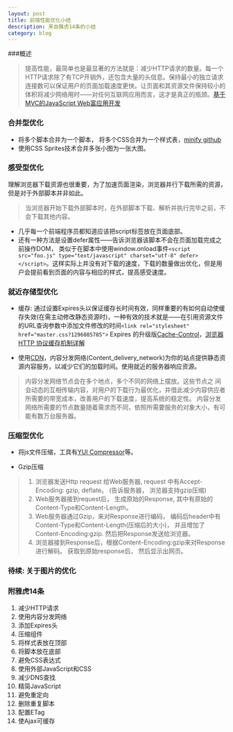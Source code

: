 ```yaml
---
layout: post
title: 前端性能优化小结
description: 来自雅虎14条的小结
category: blog
---
```



###概述

> 提高性能，最简单也是最显著的方法就是：减少HTTP请求的数量。每一个HTTP请求除了有TCP开销外，还包含大量的头信息。保持最小的独立请求连接数可以保证用户的页面加载速度更快。让页面和其资源文件保持较小的体积将减少网络用时——对任何互联网应用而言，这才是真正的瓶颈。[基于MVC的JavaScript Web富应用开发](https://book.douban.com/subject/10733304/)

### 合并型优化

- 将多个脚本合并为一个脚本， 将多个CSS合并为一个样式表，[minify github](https://github.com/mrclay/minify)
- 使用CSS Sprites技术合并多张小图为一张大图。

### 感受型优化

理解浏览器下载资源也很重要，为了加速页面渲染，浏览器并行下载所需的资源，但是对于外部脚本并非如此。
>当浏览器开始下载外部脚本时，在外部脚本下载、解析并执行完毕之前，不会下载其他内容。

- 几乎每一个前端程序员都知道应该把script标签放在页面底部。
- 还有一种方法是设置defer属性——告诉浏览器该脚本不会在页面加载完成之前操作DOM， 类似于在脚本中使用window.onload事件`<script src="foo.js" type="text/javascript" charset="utf-8" defer></script>`。这样实际上并没有对下载的速度，下载的数量做出优化，但是用户会提前看到页面的内容与相应的样式，提高感受速度。

### 就近存储型优化

- 缓存: 通过设置Expires头以保证缓存长时间有效，同样重要的有如何自动使缓存失效(在需主动修改静态资源时)，一种有效的技术就是——在引用资源文件的URL查询参数中添加文件修改的时间`<link rel="stylesheet" href="master.css?1296085785">` Expires 的升级版[Cache-Control](http://condor.depaul.edu/dmumaugh/readings/handouts/SE435/HTTP/node24.html)，[浏览器 HTTP 协议缓存机制详解](http://my.oschina.net/leejun2005/blog/369148)

- 使用[CDN](https://en.wikipedia.org/wiki/Content_delivery_network)，内容分发网络(Content_delivery_network)为你的站点提供静态资源内容服务，以减少它们的加载时间。使用就近的服务器响应资源。
>内容分发网络节点会在多个地点，多个不同的网络上摆放。这些节点之		间会动态的互相传输内容，对用户的下载行为最优化，并借此减少内容供应者所需要的带宽成本，改善用户的下载速度，提高系统的稳定性。
内容分发网络所需要的节点数量随着需求而不同，依照所需要服务的对象大小，有可能有数万台服务器。
 
### 压缩型优化

- 将js文件压缩，工具有[YUI Compressor](https://github.com/yui/yuicompressor)等。

-  Gzip压缩
>1. 浏览器发送Http request 给Web服务器,  request 中有Accept-Encoding:     gzip, deflate。 (告诉服务器， 浏览器支持gzip压缩)
> 2. Web服务器接到request后， 生成原始的Response, 其中有原始的Content-Type和Content-Length。
>3. Web服务器通过Gzip，来对Response进行编码， 编码后header中有Content-Type和Content-Length(压缩后的大小)， 并且增加了Content-Encoding:gzip.  然后把Response发送给浏览器。
>4. 浏览器接到Response后，根据Content-Encoding:gzip来对Response 进行解码。 获取到原始response后， 然后显示出网页。

### 待续: 关于图片的优化

### 附雅虎14条
1. 减少HTTP请求
2.  使用内容分发网络
3. 添加Expires头
4. 压缩组件
5. 将样式表放在顶部
6. 将脚本放在底部
7. 避免CSS表达式
8. 使用外部JavaScript和CSS
9. 减少DNS查找
10. 精简JavaScript
11. 避免重定向
12. 删除重复脚本
13. 配置ETag
14. 使Ajax可缓存